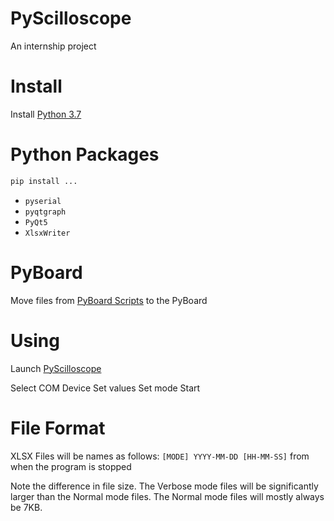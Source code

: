 # PyScilloscope
An internship project

# Install
Install [Python 3.7](https://www.python.org/downloads/)

# Python Packages
```python
pip install ...
```
- `pyserial`
- `pyqtgraph`
- `PyQt5`
- `XlsxWriter`

# PyBoard
Move files from [PyBoard Scripts](/src/pyboard) to the PyBoard

# Using
Launch [PyScilloscope](/src/PyScilloscope.pyw)

Select COM Device
Set values
Set mode
Start

# File Format
XLSX Files will be names as follows: `[MODE] YYYY-MM-DD [HH-MM-SS]` from when the program is stopped

Note the difference in file size. The Verbose mode files will be significantly larger than the Normal mode files. The Normal mode files will mostly always be 7KB.
